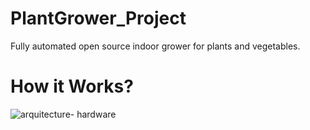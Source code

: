 # PlantGrower_Project
Fully automated open source indoor grower for plants and vegetables. 

# How it Works?
![arquitecture- hardware](https://s3.amazonaws.com/imagestuffs/PLANT.jpg)
